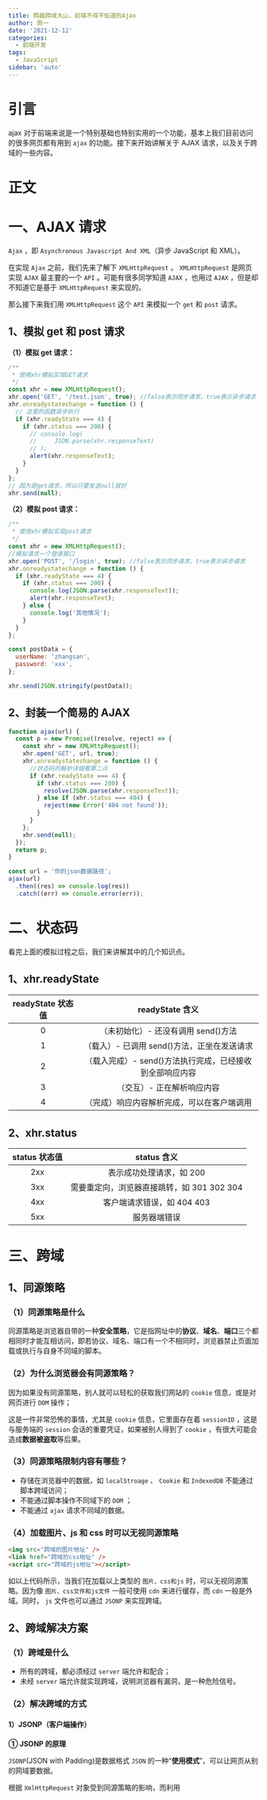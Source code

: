 ```yaml
---
title: 跨越跨域大山，前端不得不知道的Ajax
author: 周一
date: '2021-12-12'
categories:
  - 前端开发
tags:
  - JavaScript
sidebar: 'auto'
---
```


# 引言

ajax 对于前端来说是一个特别基础也特别实用的一个功能，基本上我们目前访问的很多网页都有用到 `ajax` 的功能。接下来开始讲解关于 AJAX 请求，以及关于跨域的一些内容。

# 正文

# 一、AJAX 请求

`Ajax` ，即 `Asynchronous Javascript And XML`（异步 JavaScript 和 XML）。

在实现 `Ajax` 之前，我们先来了解下 `XMLHttpRequest` 。 `XMLHttpRequest` 是网页实现 `AJAX` 最主要的一个 `API` 。可能有很多同学知道 `AJAX` ，也用过 `AJAX` ，但是却不知道它是基于 `XMLHttpRequest` 来实现的。

那么接下来我们用 `XMLHttpRequest` 这个 `API` 来模拟一个 `get` 和 `post` 请求。

## 1、模拟 get 和 post 请求

**（1）模拟 get 请求：**

```js
/**
 * 使用xhr模拟实现GET请求
 */
const xhr = new XMLHttpRequest();
xhr.open('GET', '/test.json', true); //false表示同步请求，true表示异步请求
xhr.onreadystatechange = function () {
  // 这里的函数异步执行
  if (xhr.readyState === 4) {
    if (xhr.status === 200) {
      // console.log(
      //     JSON.parse(xhr.responseText)
      // );
      alert(xhr.responseText);
    }
  }
};
// 因为是get请求，所以只要发送null就好
xhr.send(null);
```

**（2）模拟 post 请求：**

```js
/**
 * 使用xhr模拟实现post请求
 */
const xhr = new XMLHttpRequest();
//模拟请求一个登录接口
xhr.open('POST', '/login', true); //false表示同步请求，true表示异步请求
xhr.onreadystatechange = function () {
  if (xhr.readyState === 4) {
    if (xhr.status === 200) {
      console.log(JSON.parse(xhr.responseText));
      alert(xhr.responseText);
    } else {
      console.log('其他情况');
    }
  }
};

const postData = {
  userName: 'zhangsan',
  password: 'xxx',
};

xhr.send(JSON.stringify(postData));
```

## 2、封装一个简易的 AJAX

```js
function ajax(url) {
  const p = new Promise((resolve, reject) => {
    const xhr = new XMLHttpRequest();
    xhr.open('GET', url, true);
    xhr.onreadystatechange = function () {
      //状态码的解析详细看第二点
      if (xhr.readyState === 4) {
        if (xhr.status === 200) {
          resolve(JSON.parse(xhr.responseText));
        } else if (xhr.status === 404) {
          reject(new Error('404 not found'));
        }
      }
    };
    xhr.send(null);
  });
  return p;
}

const url = '你的json数据路径';
ajax(url)
  .then((res) => console.log(res))
  .catch((err) => console.error(err));
```

# 二、状态码

看完上面的模拟过程之后，我们来讲解其中的几个知识点。

## 1、xhr.readyState

| readyState 状态值 |                     readyState 含义                      |
| :---------------: | :------------------------------------------------------: |
|         0         |           （未初始化）- 还没有调用 send()方法            |
|         1         |       （载入）- 已调用 send()方法，正坐在发送请求        |
|         2         | （载入完成）- send()方法执行完成，已经接收到全部响应内容 |
|         3         |                （交互）- 正在解析响应内容                |
|         4         |        （完成）响应内容解析完成，可以在客户端调用        |

## 2、xhr.status

| status 状态值 |                status 含义                 |
| :-----------: | :----------------------------------------: |
|      2xx      |          表示成功处理请求，如 200          |
|      3xx      | 需要重定向，浏览器直接跳转，如 301 302 304 |
|      4xx      |         客户端请求错误，如 404 403         |
|      5xx      |                服务器端错误                |

# 三、跨域

## 1、同源策略

### （1）同源策略是什么

同源策略是浏览器自带的一种**安全策略**，它是指网址中的**协议**、**域名**、**端口**三个都相同时才能互相访问，即若协议、域名、端口有一个不相同时，浏览器禁止页面加载或执行与自身不同域的脚本。

### （2）为什么浏览器会有同源策略？

因为如果没有同源策略，别人就可以轻松的获取我们网站的 `cookie` 信息，或是对网页进行 `DOM` 操作；

这是一件非常恐怖的事情，尤其是 `cookie` 信息，它里面存在着 `sessionID` ，这是与服务端的 `session` 会话的重要凭证，如果被别人得到了 `cookie` ，有很大可能会造成**数据被盗取**等后果。

### （3）同源策略限制内容有哪些？

- 存储在浏览器中的数据，如 `localStroage` 、 `Cookie` 和 `IndexedDB` 不能通过脚本跨域访问；
- 不能通过脚本操作不同域下的 `DOM` ；
- 不能通过 `ajax` 请求不同域的数据。

### （4）加载图片、js 和 css 时可以无视同源策略

```html
<img src="跨域的图片地址" />
<link href="跨域的css地址" />
<script src="跨域的js地址"></script>
```

如以上代码所示，当我们在加载以上类型的 `图片、css和js` 时，可以无视同源策略。因为像 `图片、css文件和js文件` 一般可使用 `cdn` 来进行缓存，而 `cdn` 一般是外域。同时， `js` 文件也可以通过 `JSONP` 来实现跨域。

## 2、跨域解决方案

### （1）跨域是什么

- 所有的跨域，都必须经过 `server` 端允许和配合；
- 未经 `server` 端允许就实现跨域，说明浏览器有漏洞，是一种危险信号。

### （2）解决跨域的方式

#### 1）JSONP（客户端操作）

**① JSONP 的原理**

`JSONP`(JSON with Padding)是数据格式 `JSON` 的一种“**使用模式**”，可以让网页从别的网域要数据。

根据 `XmlHttpRequest` 对象受到同源策略的影响，而利用 <script>元素的这个开放策略，网页可以得到从其他来源动态产生的 `JSON` 数据，而这种使用模式就是所谓的 `JSONP` 。

用 `JSONP` 抓到的数据并不是 `JSON` ，而是任意的 `JavaScript` ，用 `JavaScript` 解释器运行而不是用 `JSON` 解析器解析。

所以，通过 `Chrome` 查看所有 `JSONP` 发送的 `Get` 请求都是 `js` 类型，而非 `XHR` 。

**② JSONP 包含两部分：回调函数和数据**

**回调函数**是当响应到来时要放在当前页面被调用的函数。

**数据**就是传入回调函数中的 `json` 数据，也就是回调函数的参数了。

```javascript
function handleResponse(response) {
  console.log('The responsed data is: ' + response.data);
}
var script = document.createElement('script');
script.src = 'http://www.baidu.com/json/?callback=handleResponse';
document.body.insertBefore(script, document.body.firstChild);
/*handleResonse({"data": "zhe"})*/
//原理如下：
//当我们通过script标签请求时
//后台就会根据相应的参数(json,handleResponse)
//来生成相应的json数据(handleResponse({"data": "zhe"}))
//最后这个返回的json数据(代码)就会被放在当前js文件中被执行
//至此跨域通信完成
```

**③ 缺点：**

- 只能使用**Get 请求**。
- 不能注册**success**、**error**等事件监听函数，不能很容易的确定 `JSONP` 请求是否失败。
- `JSONP` 是从其他域中加载代码执行，**容易受到跨站请求伪造的攻击**，其安全性无法确保。

#### 2）CORS（服务器操作）

**① cors 的原理**

`CORS` (Cross-Origin Resource Sharing)，即跨域资源共享，是一种浏览器技术的规范，提供了 `Web` 服务从不同域传来沙盒脚本的方法，以避开浏览器的同源策略，确保安全的跨域数据传输。现代浏览器使用 `CORS` 在 `API` 容器如 `XMLHttpRequest` 来减少 `HTTP` 请求的风险来源。与 `JSONP` 不同，`CORS` 除了 `GET` 要求方法以外也支持其他的 `HTTP` 要求。

**②** `cors` 的跨域方法一般是**服务端**进行操作，服务端需要设置以下 `http header` ：

```js
//设置允许跨域的域名称，不建议直接写“*”
response.setHeader('Access-Control-Allow-Origin', 'http://localhost:8080');

//填写允许跨域的http请求方法
//当 method = OPTIONS 时, 属于预检(复杂请求), 当为预检时, 可以直接返回空响应体, 对应的 http 状态码为 204
response.setHeader(
  'Access-Control-Allow-Methods',
  'PUT,POST,GET,DELETE,OPTIONS'
);

//设置需要支持的跨域请求头，如果设置为*，表明服务器支持所有头信息字段；也可设置为X-Request-With和Content-Type
response.setHeader(
  'Access-Control-Allow-Headers',
  'X-Request-With, Content-Type'
);
// 服务器收到请求以后，检查了Origin、Access-Control-Request-Method和Access-Control-Request-Headers字段以后，确认允许跨源请求，就可以做出回应。

//表示具体请求中的媒体类型信息
response.setHeader('Content-Type', 'application/json;charset=utf-8');

//设置预检结果的缓存, 单位(秒)
response.setHeader('Access-Control-Max-Age', 86400);

/*如果需要支持 cookies,
 *Access-Control-Allow-Origin 不能设置为 *,
 *并且 Access-Control-Allow-Credentials 需要设置为 true
 *(注意前端请求需要设置 withCredentials = true)
 */
response.setHeader('Access-Control-Allow-Credentials', 'false');
```

# 结束语

以上文章浅谈了 `ajax` 以及常用的跨域方案，没有深究到很细节层面的内容。希望对大家有帮助！

关于 Ajax 以及跨域的一些信息就讲到这里啦！如有疑问欢迎评论区评论或私信我交流~

> - 关注公众号 **星期一研究室** ，不定期分享学习干货
>
> - 如果这篇文章对你有用，记得**点个赞加个关注**再走哦~
